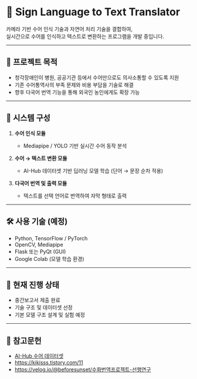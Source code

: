 # 🤟 Sign Language to Text Translator

카메라 기반 수어 인식 기술과 자연어 처리 기술을 결합하여,  
실시간으로 수어를 인식하고 텍스트로 변환하는 프로그램을 개발 중입니다.

---

## 📌 프로젝트 목적

- 청각장애인이 병원, 공공기관 등에서 수어만으로도 의사소통할 수 있도록 지원
- 기존 수어통역사의 부족 문제와 비용 부담을 기술로 해결
- 향후 다국어 번역 기능을 통해 외국인 농인에게도 확장 가능

---

## 🧠 시스템 구성

1. **수어 인식 모듈**  
   - Mediapipe / YOLO 기반 실시간 수어 동작 분석

2. **수어 → 텍스트 변환 모듈**  
   - AI-Hub 데이터셋 기반 딥러닝 모델 학습 (단어 → 문장 순차 적용)

3. **다국어 번역 및 출력 모듈**  
   - 텍스트를 선택 언어로 번역하여 자막 형태로 출력

---

## 🛠 사용 기술 (예정)

- Python, TensorFlow / PyTorch
- OpenCV, Mediapipe
- Flask 또는 PyQt (GUI)
- Google Colab (모델 학습 환경)

---

## 📅 현재 진행 상태

- 중간보고서 제출 완료
- 기술 구조 및 데이터셋 선정
- 기본 모델 구조 설계 및 실험 예정

---

## 📝 참고문헌

- [AI-Hub 수어 데이터셋](https://aihub.or.kr)
- https://kikisss.tistory.com/11  
- https://velog.io/@beforesunset/수화번역프로젝트-선행연구  

